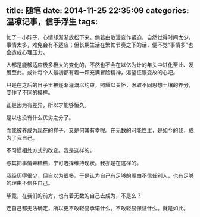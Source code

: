 title: 随笔
date: 2014-11-25 22:35:09
categories: 温凉记事，信手浮生
tags: 
---

忙了一小阵子，心情却渐渐放松下来。倘若由散漫变作紧迫，自然觉得时间太少，事情太多，难免会有不适应；但长期生活在繁忙节奏之下的话，便不觉“事情多”也会造成心理压力。

人都是能够适应极多极大的变化的，不然也不会在以亿为计的年头中进化至此、发展至此。或许每个人最初都有着一颗充满冒险精神，渴望征服变故的心吧。

<!-- more -->

只是在之后的日子里被逐渐灌溉以约束，照耀以关怀，汲取不同思想土壤的养分，变作了不同的模样。

正是因为有差异，所以才能够恒久。

是以也没有什么优劣之分了。

而我被养成为现在的样子，又是何其有幸呢。在无数的可能性里，是如今的我，成为了我自己。

不习惯相处方式的改变。我是这样的。

与其把事情弄糟糕，宁可选择维持现状。我亦是在这样的。

我经历得很少，但自以为很多。于是认为自己有足够的理由不信任别人，也有足够的理由不信任自己。

毕竟，在我们的前方，也有着无数的自己去成为，不是么？

连自己都无法确定，所以更不敢轻易承诺什么。不敢轻易保证什么。就是如此。